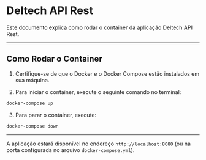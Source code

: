 # Deltech API Rest

Este documento explica como rodar o container da aplicação Deltech API Rest.

---

## Como Rodar o Container

1. Certifique-se de que o Docker e o Docker Compose estão instalados em sua máquina.

2. Para iniciar o container, execute o seguinte comando no terminal:

```bash
docker-compose up
```
3. Para parar o container, execute:
```bash
docker-compose down
```

---

A aplicação estará disponível no endereço `http://localhost:8080` (ou na porta configurada no arquivo `docker-compose.yml`).
